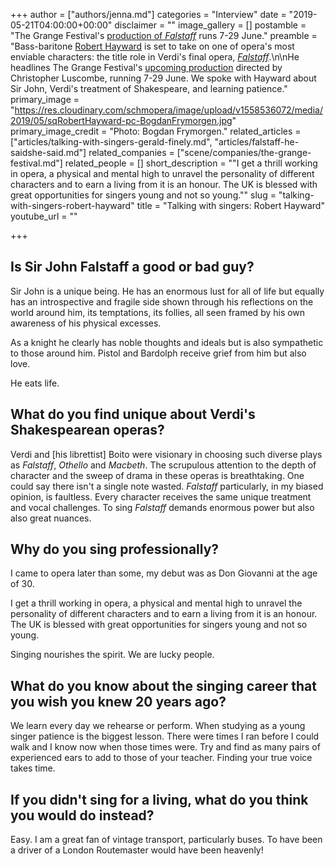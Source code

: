 +++
author = ["authors/jenna.md"]
categories = "Interview"
date = "2019-05-21T04:00:00+00:00"
disclaimer = ""
image_gallery = []
postamble = "The Grange Festival's [production of _Falstaff_](https://thegrangefestival.co.uk/operas/falstaff/) runs 7-29 June."
preamble = "Bass-baritone [Robert Hayward](/scene/people/robert-hayward/) is set to take on one of opera's most enviable characters: the title role in Verdi's final opera, [_Falstaff_](https://thegrangefestival.co.uk/operas/falstaff/).\n\nHe headlines The Grange Festival's [upcoming production](https://thegrangefestival.co.uk/operas/falstaff/) directed by Christopher Luscombe, running 7-29 June. We spoke with Hayward about Sir John, Verdi's treatment of Shakespeare, and learning patience."
primary_image = "https://res.cloudinary.com/schmopera/image/upload/v1558536072/media/2019/05/sqRobertHayward-pc-BogdanFrymorgen.jpg"
primary_image_credit = "Photo: Bogdan Frymorgen."
related_articles = ["articles/talking-with-singers-gerald-finely.md", "articles/falstaff-he-saidshe-said.md"]
related_companies = ["scene/companies/the-grange-festival.md"]
related_people = []
short_description = "\"I get a thrill working in opera, a physical and mental high to unravel the personality of different characters and to earn a living from it is an honour. The UK is blessed with great opportunities for singers young and not so young.\""
slug = "talking-with-singers-robert-hayward"
title = "Talking with singers: Robert Hayward"
youtube_url = ""

+++
## Is Sir John Falstaff a good or bad guy?

Sir John is a unique being. He has an enormous lust for all of life but equally has an introspective and fragile side shown through his reflections on the world around him, its temptations, its follies, all seen framed by his own awareness of his physical excesses. 

As a knight he clearly has noble thoughts and ideals but is also sympathetic to those around him. Pistol and Bardolph receive grief from him but also love.

He eats life.

## What do you find unique about Verdi's Shakespearean operas?

Verdi and \[his librettist\] Boito were visionary in choosing such diverse plays as _Falstaff_, _Othello_ and _Macbeth_. The scrupulous attention to the depth of character and the sweep of drama in these operas is breathtaking. One could say there isn't a single note wasted. _Falstaff_ particularly, in my biased opinion, is faultless. Every character receives the same unique treatment and vocal challenges. To sing _Falstaff_ demands enormous power but also also great nuances.

## Why do you sing professionally?

I came to opera later than some, my debut was as Don Giovanni at the age of 30.

I get a thrill working in opera, a physical and mental high to unravel the personality of different characters and to earn a living from it is an honour. The UK is blessed with great opportunities for singers young and not so young.

Singing nourishes the spirit. We are lucky people.

## What do you know about the singing career that you wish you knew 20 years ago?

We learn every day we rehearse or perform. When studying as a young singer patience is the biggest lesson. There were times I ran before I could walk and I know now when those times were. Try and find as many pairs of experienced ears to add to those of your teacher. Finding your true voice takes time.

## If you didn't sing for a living, what do you think you would do instead?

Easy. I am a great fan of vintage transport, particularly buses. To have been a driver of a London Routemaster would have been heavenly!